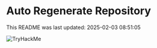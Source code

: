 # Auto Regenerate Repository

This README was last updated: 2025-02-03 08:51:05

 ![TryHackMe](https://tryhackme.com/badge/533634)